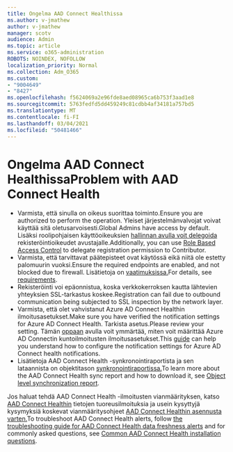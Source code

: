 ```yaml
---
title: Ongelma AAD Connect Healthissa
ms.author: v-jmathew
author: v-jmathew
manager: scotv
audience: Admin
ms.topic: article
ms.service: o365-administration
ROBOTS: NOINDEX, NOFOLLOW
localization_priority: Normal
ms.collection: Adm_O365
ms.custom:
- "9004649"
- "8427"
ms.openlocfilehash: f5624069a2e96fde8aed08965ca6b753f3aad1e8
ms.sourcegitcommit: 5763fedfd5dd459249c81cdbb4af34181a757bd5
ms.translationtype: MT
ms.contentlocale: fi-FI
ms.lasthandoff: 03/04/2021
ms.locfileid: "50481466"
---
```

# <a name="problem-with-aad-connect-health"></a><span data-ttu-id="79bb5-102">Ongelma AAD Connect Healthissa</span><span class="sxs-lookup"><span data-stu-id="79bb5-102">Problem with AAD Connect Health</span></span>

- <span data-ttu-id="79bb5-103">Varmista, että sinulla on oikeus suorittaa toiminto.</span><span class="sxs-lookup"><span data-stu-id="79bb5-103">Ensure you are authorized to perform the operation.</span></span> <span data-ttu-id="79bb5-104">Yleiset järjestelmänvalvojat voivat käyttää sitä oletusarvoisesti.</span><span class="sxs-lookup"><span data-stu-id="79bb5-104">Global Admins have access by default.</span></span> <span data-ttu-id="79bb5-105">Lisäksi roolipohjaisen käyttöoikeuksien [hallinnan avulla voit delegoida](https://docs.microsoft.com/azure/active-directory/connect-health/active-directory-aadconnect-health-operations) rekisteröintioikeudet avustajalle.</span><span class="sxs-lookup"><span data-stu-id="79bb5-105">Additionally, you can use [Role Based Access Control](https://docs.microsoft.com/azure/active-directory/connect-health/active-directory-aadconnect-health-operations) to delegate registration permission to Contributor.</span></span>
- <span data-ttu-id="79bb5-106">Varmista, että tarvittavat päätepisteet ovat käytössä eikä niitä ole estetty palomuurin vuoksi.</span><span class="sxs-lookup"><span data-stu-id="79bb5-106">Ensure the required endpoints are enabled, and not blocked due to firewall.</span></span> <span data-ttu-id="79bb5-107">Lisätietoja on [vaatimuksissa.](https://docs.microsoft.com/azure/active-directory/hybrid/how-to-connect-health-agent-install)</span><span class="sxs-lookup"><span data-stu-id="79bb5-107">For details, see [requirements](https://docs.microsoft.com/azure/active-directory/hybrid/how-to-connect-health-agent-install).</span></span>
- <span data-ttu-id="79bb5-108">Rekisteröinti voi epäonnistua, koska verkkokerroksen kautta lähtevien yhteyksien SSL-tarkastus koskee.</span><span class="sxs-lookup"><span data-stu-id="79bb5-108">Registration can fail due to outbound communication being subjected to SSL inspection by the network layer.</span></span>
- <span data-ttu-id="79bb5-109">Varmista, että olet vahvistanut Azure AD Connect Healthin ilmoitusasetukset.</span><span class="sxs-lookup"><span data-stu-id="79bb5-109">Make sure you have verified the notification settings for Azure AD Connect Health.</span></span> <span data-ttu-id="79bb5-110">Tarkista asetus.</span><span class="sxs-lookup"><span data-stu-id="79bb5-110">Please review your setting.</span></span> <span data-ttu-id="79bb5-111">Tämän [oppaan](https://docs.microsoft.com/azure/active-directory/hybrid/how-to-connect-health-operations) avulla voit ymmärtää, miten voit määrittää Azure AD Connectin kuntoilmoitusten ilmoitusasetukset.</span><span class="sxs-lookup"><span data-stu-id="79bb5-111">This [guide](https://docs.microsoft.com/azure/active-directory/hybrid/how-to-connect-health-operations) can help you understand how to configure the notification settings for Azure AD Connect health notifications.</span></span>
- <span data-ttu-id="79bb5-112">Lisätietoja AAD Connect Health -synkronointiraportista ja sen lataannista on objektitason [synkronointiraportissa.](https://docs.microsoft.com/azure/active-directory/hybrid/how-to-connect-health-sync)</span><span class="sxs-lookup"><span data-stu-id="79bb5-112">To learn more about the AAD Connect Health sync report and how to download it, see [Object level synchronization report](https://docs.microsoft.com/azure/active-directory/hybrid/how-to-connect-health-sync).</span></span>

<span data-ttu-id="79bb5-113">Jos haluat tehdä AAD Connect Health -ilmoitusten vianmäärityksen, katso [AAD Connect Healthin](https://docs.microsoft.com/azure/active-directory/hybrid/how-to-connect-health-data-freshness) tietojen tuoreusilmoituksia ja usein kysyttyjä kysymyksiä koskevat vianmääritysohjeet [AAD Connect Healthin asennusta varten.](https://docs.microsoft.com/azure/active-directory/hybrid/reference-connect-health-faq)</span><span class="sxs-lookup"><span data-stu-id="79bb5-113">To troubleshoot AAD Connect Health alerts, follow [the troubleshooting guide for AAD Connect Health data freshness alerts](https://docs.microsoft.com/azure/active-directory/hybrid/how-to-connect-health-data-freshness) and for commonly asked questions, see [Common AAD Connect Health installation questions](https://docs.microsoft.com/azure/active-directory/hybrid/reference-connect-health-faq).</span></span>
